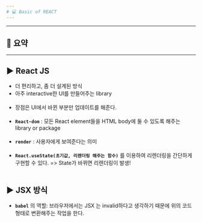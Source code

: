 ```yaml
---
# 💻 Basic of REACT
---
```


---
## 📖 요약
---

▶ **React JS**
---
- 더 편리하고, 좀 더 설계된 방식
- 아주 interactive한 UI를 만들어주는 library</br></br>
- 장점은 UI에서 바뀐 부분만 업데이트를 해준다.</br></br>  
- **`React-dom`** : 모든 React element들을 HTML body에 둘 수 있도록 해주는 library or package</br></br> 
- **`render`** : 사용자에게 보여준다는 의미</br></br>
- **`React.useState(초기값, 리렌더링 해주는 함수)`** 를 이용하여 리렌더링을 간단하게 구현할 수 있다. => State가 바뀌면 리렌더링이 발생!</br></br>

▶ **JSX 방식**
---
- **`babel`** 의 역할: 브라우저에서는 JSX 는 invalid하다고 생각하기 때문에 위의 코드 형태로 변환해주는 작업을 한다.